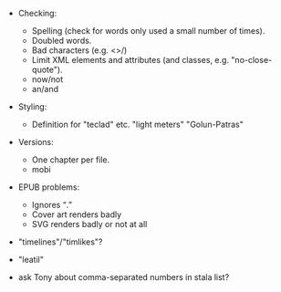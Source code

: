 * Checking:
  - Spelling (check for words only used a small number of times).
  - Doubled words.
  - Bad characters (e.g. <>/)
  - Limit XML elements and attributes (and classes, e.g. "no-close-quote").
  - now/not
  - an/and
* Styling:
  - Definition for "teclad" etc. "light meters" "Golun-Patras"
* Versions:
  - One chapter per file.
  - mobi
* EPUB problems:
  - Ignores <q>.
  - Cover art renders badly
  - SVG renders badly or not at all

* "timelines"/"timlikes"?
* "leatil"
* ask Tony about comma-separated numbers in stala list?
